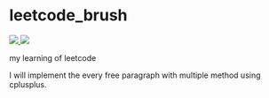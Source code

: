 # leetcode_brush
<p align="left">
    <a href="https://isocpp.org/">
        <img src="https://img.shields.io/badge/language-C%2B%2B11-blue.svg">
    </a>
    <a href="https://coveralls.io/github/felixguendling/cista?branch=master">
        <img src="https://s3.amazonaws.com/assets.coveralls.io/badges/coveralls_25.svg">
    </a>
</p>
my learning of leetcode

I will implement the every free paragraph with multiple method using cplusplus.
